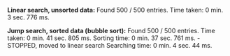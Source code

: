 **Linear search, unsorted data:**
Found 500 / 500 entries. Time taken: 0 min. 3 sec. 776 ms.

**Jump search, sorted data (bubble sort):**
Found 500 / 500 entries. Time taken: 0 min. 41 sec. 805 ms.
Sorting time: 0 min. 37 sec. 761 ms. - STOPPED, moved to linear search
Searching time: 0 min. 4 sec. 44 ms.

